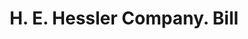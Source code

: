 ---
doi: 10.7916/D80Z8FFX
date_other: '1926'
date_other_textual: '1926'
form: printed ephemera
genre:
- Invoices
name:
- H. E. Hessler Company
object_in_context_url: https://biggert.cul.columbia.edu/items/view/ave_biggert_01208
subject_hierarchical_geographic:
- Syracuse, New York, United States
subject_name:
- H. E. Hessler Company
title: H. E. Hessler Company. Bill
sort_title: H. E. Hessler Company. Bill
call_number: ave_biggert_01208
coordinates:
- 43.04694444444444,-76.14444444444445
pid: ave_biggert_01208
identifiers: ave_biggert_01208
thumbnail: https://derivativo-3.library.columbia.edu/iiif/2/ldpd:343487/full/!256,256/0/native.jpg
permalink: "/items/ave_biggert_01208/"
layout: iiif-image-page
---